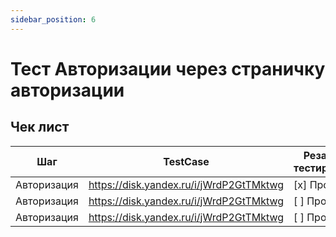 ```yaml
---
sidebar_position: 6
---
```


# Тест Авторизации через страничку авторизации

## Чек лист
| Шаг| TestCase | Резальтат тестирования |
|-------|----------|------------------------|
| Авторизация | https://disk.yandex.ru/i/jWrdP2GtTMktwg | [x] Пройден |
| Авторизация | https://disk.yandex.ru/i/jWrdP2GtTMktwg | [ ] Пройден |
| Авторизация | https://disk.yandex.ru/i/jWrdP2GtTMktwg | [ ] Пройден |


